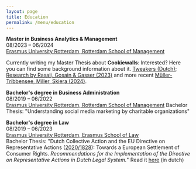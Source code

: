 ```yaml
---
layout: page
title: Education
permalink: /menu/education
---
```



__Master in Business Analytics & Management__ <br>
08/2023 – 06/2024 <br>
[Erasmus University Rotterdam, Rotterdam School of Management](https://www.rsm.nl/) <br>

Currently writing my Master Thesis about __Cookiewalls__: Interested? Here you can find some background information about it. [Tweakers (Dutch)](https://tweakers.net/reviews/7628/all/e-privacyverordening-biedt-meer-helderheid-over-cookiewalls.html); [Research by Rasaii, Gosain & Gasser (2023)](https://dl.acm.org/doi/10.1145/3618257.3624846) and more recent [Müller-Tribbensee, Miller, Skiera (2024)](https://papers.ssrn.com/abstract=4749217).

__Bachelor's degree in Business Administration__ <br>
08/2019 – 06/2022 <br>
[Erasmus University Rotterdam, Rotterdam School of Management](https://www.rsm.nl/)
Bachelor Thesis: "Understanding social media marketing by charitable organizations"

__Bachelor's degree in Law__ <br>
08/2019 – 06/2023 <br>
[Erasmus University Rotterdam, Erasmus School of Law](https://www.eur.nl/en/esl) <br>
Bachelor Thesis: "Dutch Collective Action and the EU Directive on Representative Actions ([2020/1828](https://eur-lex.europa.eu/legal-content/EN/TXT/?uri=celex%3A32020L1828)): Towards a European Settlement of Consumer Rights. *Recommendations for the Implementation of the Directive on Representative Actions in Dutch Legal System.*" Read it [here](/assets/documents/bachelorthesis_Law.pdf) (in dutch)
